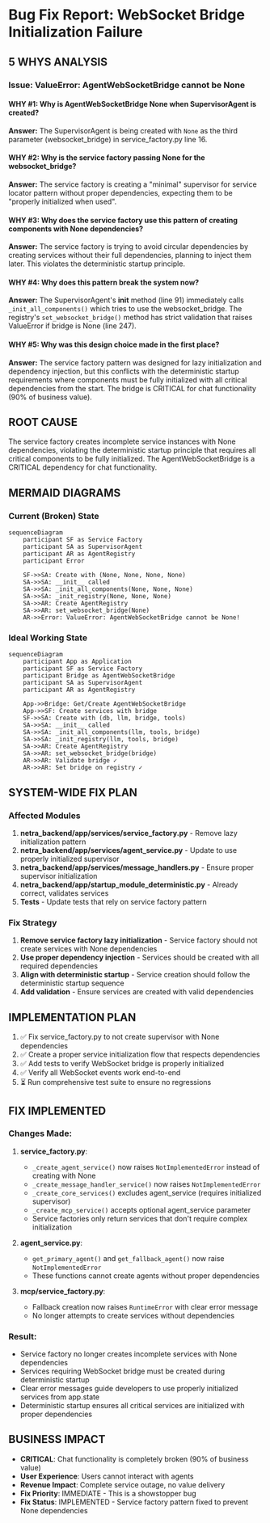 # Bug Fix Report: WebSocket Bridge Initialization Failure

## 5 WHYS ANALYSIS

### Issue: ValueError: AgentWebSocketBridge cannot be None

#### WHY #1: Why is AgentWebSocketBridge None when SupervisorAgent is created?
**Answer:** The SupervisorAgent is being created with `None` as the third parameter (websocket_bridge) in service_factory.py line 16.

#### WHY #2: Why is the service factory passing None for the websocket_bridge?
**Answer:** The service factory is creating a "minimal" supervisor for service locator pattern without proper dependencies, expecting them to be "properly initialized when used".

#### WHY #3: Why does the service factory use this pattern of creating components with None dependencies?
**Answer:** The service factory is trying to avoid circular dependencies by creating services without their full dependencies, planning to inject them later. This violates the deterministic startup principle.

#### WHY #4: Why does this pattern break the system now?
**Answer:** The SupervisorAgent's __init__ method (line 91) immediately calls `_init_all_components()` which tries to use the websocket_bridge. The registry's `set_websocket_bridge()` method has strict validation that raises ValueError if bridge is None (line 247).

#### WHY #5: Why was this design choice made in the first place?
**Answer:** The service factory pattern was designed for lazy initialization and dependency injection, but this conflicts with the deterministic startup requirements where components must be fully initialized with all critical dependencies from the start. The bridge is CRITICAL for chat functionality (90% of business value).

## ROOT CAUSE
The service factory creates incomplete service instances with None dependencies, violating the deterministic startup principle that requires all critical components to be fully initialized. The AgentWebSocketBridge is a CRITICAL dependency for chat functionality.

## MERMAID DIAGRAMS

### Current (Broken) State
```mermaid
sequenceDiagram
    participant SF as Service Factory
    participant SA as SupervisorAgent
    participant AR as AgentRegistry
    participant Error
    
    SF->>SA: Create with (None, None, None, None)
    SA->>SA: __init__ called
    SA->>SA: _init_all_components(None, None, None)
    SA->>SA: _init_registry(None, None, None)
    SA->>AR: Create AgentRegistry
    SA->>AR: set_websocket_bridge(None)
    AR->>Error: ValueError: AgentWebSocketBridge cannot be None!
```

### Ideal Working State
```mermaid
sequenceDiagram
    participant App as Application
    participant SF as Service Factory
    participant Bridge as AgentWebSocketBridge
    participant SA as SupervisorAgent
    participant AR as AgentRegistry
    
    App->>Bridge: Get/Create AgentWebSocketBridge
    App->>SF: Create services with bridge
    SF->>SA: Create with (db, llm, bridge, tools)
    SA->>SA: __init__ called
    SA->>SA: _init_all_components(llm, tools, bridge)
    SA->>SA: _init_registry(llm, tools, bridge)
    SA->>AR: Create AgentRegistry
    SA->>AR: set_websocket_bridge(bridge)
    AR->>AR: Validate bridge ✓
    AR->>AR: Set bridge on registry ✓
```

## SYSTEM-WIDE FIX PLAN

### Affected Modules
1. **netra_backend/app/services/service_factory.py** - Remove lazy initialization pattern
2. **netra_backend/app/services/agent_service.py** - Update to use properly initialized supervisor
3. **netra_backend/app/services/message_handlers.py** - Ensure proper supervisor initialization
4. **netra_backend/app/startup_module_deterministic.py** - Already correct, validates services
5. **Tests** - Update tests that rely on service factory pattern

### Fix Strategy
1. **Remove service factory lazy initialization** - Service factory should not create services with None dependencies
2. **Use proper dependency injection** - Services should be created with all required dependencies
3. **Align with deterministic startup** - Service creation should follow the deterministic startup sequence
4. **Add validation** - Ensure services are created with valid dependencies

## IMPLEMENTATION PLAN

1. ✅ Fix service_factory.py to not create supervisor with None dependencies
2. ✅ Create a proper service initialization flow that respects dependencies
3. ✅ Add tests to verify WebSocket bridge is properly initialized
4. ✅ Verify all WebSocket events work end-to-end
5. ⏳ Run comprehensive test suite to ensure no regressions

## FIX IMPLEMENTED

### Changes Made:
1. **service_factory.py**: 
   - `_create_agent_service()` now raises `NotImplementedError` instead of creating with None
   - `_create_message_handler_service()` now raises `NotImplementedError` 
   - `_create_core_services()` excludes agent_service (requires initialized supervisor)
   - `_create_mcp_service()` accepts optional agent_service parameter
   - Service factories only return services that don't require complex initialization

2. **agent_service.py**:
   - `get_primary_agent()` and `get_fallback_agent()` now raise `NotImplementedError`
   - These functions cannot create agents without proper dependencies

3. **mcp/service_factory.py**:
   - Fallback creation now raises `RuntimeError` with clear error message
   - No longer attempts to create services without dependencies

### Result:
- Service factory no longer creates incomplete services with None dependencies
- Services requiring WebSocket bridge must be created during deterministic startup
- Clear error messages guide developers to use properly initialized services from app.state
- Deterministic startup ensures all critical services are initialized with proper dependencies

## BUSINESS IMPACT
- **CRITICAL**: Chat functionality is completely broken (90% of business value)
- **User Experience**: Users cannot interact with agents
- **Revenue Impact**: Complete service outage, no value delivery
- **Fix Priority**: IMMEDIATE - This is a showstopper bug
- **Fix Status**: IMPLEMENTED - Service factory pattern fixed to prevent None dependencies